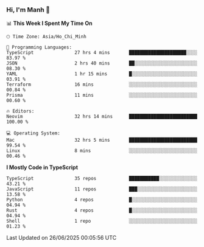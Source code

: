 ### Hi, I'm Manh 👋

<!--START_SECTION:waka-->
📊 **This Week I Spent My Time On** 

```text
🕑︎ Time Zone: Asia/Ho_Chi_Minh

💬 Programming Languages: 
TypeScript               27 hrs 4 mins       █████████████████████░░░░   83.97 % 
JSON                     2 hrs 40 mins       ██░░░░░░░░░░░░░░░░░░░░░░░   08.30 % 
YAML                     1 hr 15 mins        █░░░░░░░░░░░░░░░░░░░░░░░░   03.91 % 
Terraform                16 mins             ░░░░░░░░░░░░░░░░░░░░░░░░░   00.84 % 
Prisma                   11 mins             ░░░░░░░░░░░░░░░░░░░░░░░░░   00.60 % 

🔥 Editors: 
Neovim                   32 hrs 14 mins      █████████████████████████   100.00 % 

💻 Operating System: 
Mac                      32 hrs 5 mins       █████████████████████████   99.54 % 
Linux                    8 mins              ░░░░░░░░░░░░░░░░░░░░░░░░░   00.46 % 
```

**I Mostly Code in TypeScript** 

```text
TypeScript               35 repos            ███████████░░░░░░░░░░░░░░   43.21 % 
JavaScript               11 repos            ███░░░░░░░░░░░░░░░░░░░░░░   13.58 % 
Python                   4 repos             █░░░░░░░░░░░░░░░░░░░░░░░░   04.94 % 
Rust                     4 repos             █░░░░░░░░░░░░░░░░░░░░░░░░   04.94 % 
Shell                    1 repo              ░░░░░░░░░░░░░░░░░░░░░░░░░   01.23 % 
```




 Last Updated on 26/06/2025 00:05:56 UTC
<!--END_SECTION:waka-->
